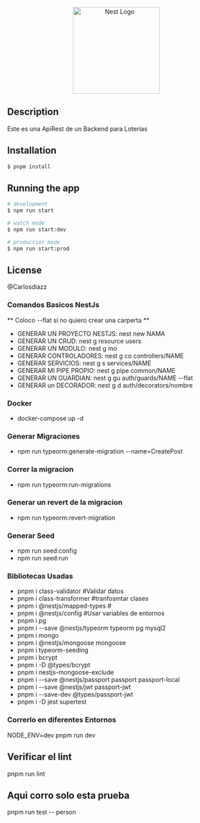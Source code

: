 <p align="center">
  <a href="http://nestjs.com/" target="blank"><img src="https://nestjs.com/img/logo-small.svg" width="200" alt="Nest Logo" /></a>
</p>

[circleci-image]: https://img.shields.io/circleci/build/github/nestjs/nest/master?token=abc123def456
[circleci-url]: https://circleci.com/gh/nestjs/nest

## Description

Este es una ApiRest de un Backend para Loterias

## Installation

```bash
$ pnpm install
```

## Running the app

```bash
# development
$ npm run start

# watch mode
$ npm run start:dev

# production mode
$ npm run start:prod
```

## License

@Carlosdiazz

### Comandos Basicos NestJs
** Coloco --flat si no quiero crear una carperta **

- GENERAR UN PROYECTO NESTJS: nest new NAMA
- GENERAR UN CRUD:  nest g resource users
- GENERAR UN MODULO: nest g mo
- GENERAR CONTROLADORES: nest g co controllers/NAME
- GENERAR SERVICIOS: nest g s services/NAME
- GENERAR MI PIPE PROPIO: nest g pipe common/NAME
- GENERAR UN GUARDIAN: nest g gu auth/guards/NAME --flat
- GENERAR un DECORADOR: nest g d auth/decorators/nombre

### Docker
- docker-compose up -d

### Generar Migraciones
- npm run typeorm:generate-migration --name=CreatePost

### Correr la migracion
- npm run typeorm:run-migrations

### Generar un revert de la migracion
- npm run typeorm:revert-migration

### Generar Seed
- npm run seed:config
- npm run seed:run

### Bibliotecas Usadas
- pnpm i class-validator #Validar datos
- pnpm i class-transformer #tranfosmtar clases
- pnpm i @nestjs/mapped-types #
- pnpm i @nestjs/config #Usar variables de entornos
- pnpm i pg
- pnpm i --save @nestjs/typeorm typeorm pg mysql2
- pnpm i mongo
- pnpm i @nestjs/mongoose mongoose
- pnpm i typeorm-seeding
- pnpm i bcrypt
- pnpm i -D @types/bcrypt
- pnpm i nestjs-mongoose-exclude
- pnpm i --save @nestjs/passport passport passport-local
- pnpm i --save @nestjs/jwt passport-jwt
- pnpm i --save-dev @types/passport-jwt
-  pnpm i -D jest supertest

### Correrlo en diferentes Entornos
NODE_ENV=dev pnpm run dev


## Verificar el lint
pnpm run lint

## Aqui corro solo esta prueba
pnpm run test -- person
